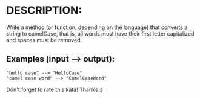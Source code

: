 # DESCRIPTION:

Write a method (or function, depending on the language) that converts a string to camelCase, that is, all words must have their first letter capitalized and spaces must be removed.

## Examples (input --> output):

```text
"hello case" --> "HelloCase"
"camel case word" --> "CamelCaseWord"
```

Don't forget to rate this kata! Thanks :)
